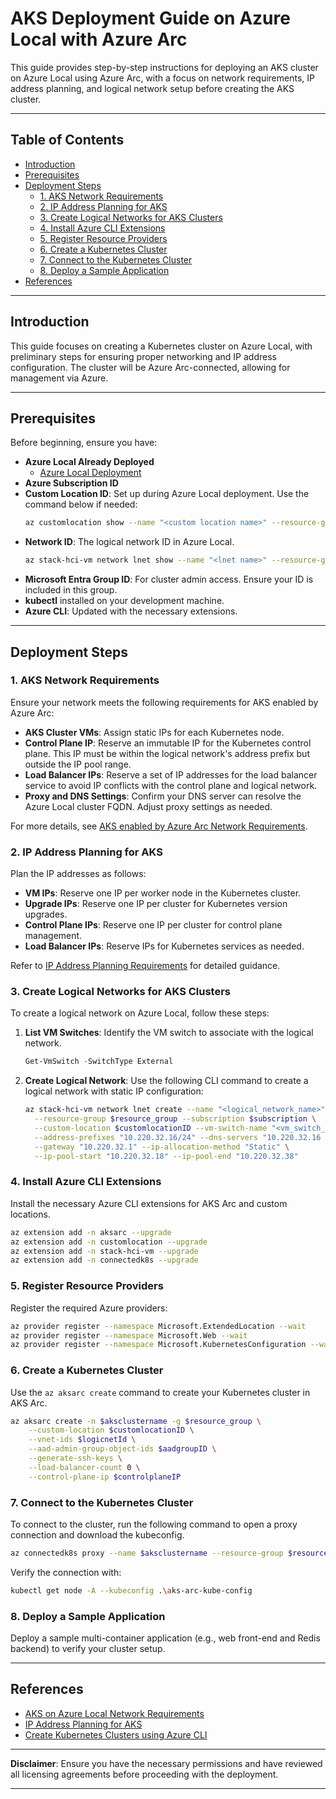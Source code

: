# AKS Deployment Guide on Azure Local with Azure Arc

This guide provides step-by-step instructions for deploying an AKS cluster on Azure Local using Azure Arc, with a focus on network requirements, IP address planning, and logical network setup before creating the AKS cluster.

---

## Table of Contents

- [Introduction](#introduction)
- [Prerequisites](#prerequisites)
- [Deployment Steps](#deployment-steps)
  - [1. AKS Network Requirements](#1-aks-network-requirements)
  - [2. IP Address Planning for AKS](#2-ip-address-planning-for-aks)
  - [3. Create Logical Networks for AKS Clusters](#3-create-logical-networks-for-aks-clusters)
  - [4. Install Azure CLI Extensions](#4-install-azure-cli-extensions)
  - [5. Register Resource Providers](#5-register-resource-providers)
  - [6. Create a Kubernetes Cluster](#6-create-a-kubernetes-cluster)
  - [7. Connect to the Kubernetes Cluster](#7-connect-to-the-kubernetes-cluster)
  - [8. Deploy a Sample Application](#8-deploy-a-sample-application)
- [References](#references)

---

## Introduction

This guide focuses on creating a Kubernetes cluster on Azure Local, with preliminary steps for ensuring proper networking and IP address configuration. The cluster will be Azure Arc-connected, allowing for management via Azure.

---

## Prerequisites

Before beginning, ensure you have:
- **Azure Local Already Deployed**
  - [Azure Local Deployment](hci_deployment_guide.md)
- **Azure Subscription ID**
- **Custom Location ID**: Set up during Azure Local deployment. Use the command below if needed:
  ```bash
  az customlocation show --name "<custom location name>" --resource-group <resource group> --query "id" -o tsv
  ```
- **Network ID**: The logical network ID in Azure Local.
  ```bash
  az stack-hci-vm network lnet show --name "<lnet name>" --resource-group <resource group> --query "id" -o tsv
  ```
- **Microsoft Entra Group ID**: For cluster admin access. Ensure your ID is included in this group.
- **kubectl** installed on your development machine.
- **Azure CLI**: Updated with the necessary extensions.

---

## Deployment Steps

### 1. AKS Network Requirements

Ensure your network meets the following requirements for AKS enabled by Azure Arc:

- **AKS Cluster VMs**: Assign static IPs for each Kubernetes node.
- **Control Plane IP**: Reserve an immutable IP for the Kubernetes control plane. This IP must be within the logical network's address prefix but outside the IP pool range.
- **Load Balancer IPs**: Reserve a set of IP addresses for the load balancer service to avoid IP conflicts with the control plane and logical network.
- **Proxy and DNS Settings**: Confirm your DNS server can resolve the Azure Local cluster FQDN. Adjust proxy settings as needed.
  
For more details, see [AKS enabled by Azure Arc Network Requirements](https://learn.microsoft.com/en-us/azure/aks/hybrid/aks-hci-network-system-requirements).

### 2. IP Address Planning for AKS

Plan the IP addresses as follows:

- **VM IPs**: Reserve one IP per worker node in the Kubernetes cluster.
- **Upgrade IPs**: Reserve one IP per cluster for Kubernetes version upgrades.
- **Control Plane IPs**: Reserve one IP per cluster for control plane management.
- **Load Balancer IPs**: Reserve IPs for Kubernetes services as needed.

Refer to [IP Address Planning Requirements](https://learn.microsoft.com/en-us/azure/aks/hybrid/aks-hci-ip-address-planning) for detailed guidance.

### 3. Create Logical Networks for AKS Clusters

To create a logical network on Azure Local, follow these steps:

1. **List VM Switches**: Identify the VM switch to associate with the logical network.
   ```powershell
   Get-VmSwitch -SwitchType External
   ```
2. **Create Logical Network**: Use the following CLI command to create a logical network with static IP configuration:
   ```bash
   az stack-hci-vm network lnet create --name "<logical_network_name>" \
     --resource-group $resource_group --subscription $subscription \
     --custom-location $customlocationID --vm-switch-name "<vm_switch_name>" \
     --address-prefixes "10.220.32.16/24" --dns-servers "10.220.32.16 10.220.32.17" \
     --gateway "10.220.32.1" --ip-allocation-method "Static" \
     --ip-pool-start "10.220.32.18" --ip-pool-end "10.220.32.38"
   ```

### 4. Install Azure CLI Extensions

Install the necessary Azure CLI extensions for AKS Arc and custom locations.

```bash
az extension add -n aksarc --upgrade
az extension add -n customlocation --upgrade
az extension add -n stack-hci-vm --upgrade
az extension add -n connectedk8s --upgrade
```

### 5. Register Resource Providers

Register the required Azure providers:

```bash
az provider register --namespace Microsoft.ExtendedLocation --wait
az provider register --namespace Microsoft.Web --wait
az provider register --namespace Microsoft.KubernetesConfiguration --wait
```

### 6. Create a Kubernetes Cluster

Use the `az aksarc create` command to create your Kubernetes cluster in AKS Arc.

```bash
az aksarc create -n $aksclustername -g $resource_group \
    --custom-location $customlocationID \
    --vnet-ids $logicnetId \
    --aad-admin-group-object-ids $aadgroupID \
    --generate-ssh-keys \
    --load-balancer-count 0 \
    --control-plane-ip $controlplaneIP
```

### 7. Connect to the Kubernetes Cluster

To connect to the cluster, run the following command to open a proxy connection and download the kubeconfig.

```bash
az connectedk8s proxy --name $aksclustername --resource-group $resource_group --file .\aks-arc-kube-config
```

Verify the connection with:

```bash
kubectl get node -A --kubeconfig .\aks-arc-kube-config
```

### 8. Deploy a Sample Application

Deploy a sample multi-container application (e.g., web front-end and Redis backend) to verify your cluster setup.

---

## References

- [AKS on Azure Local Network Requirements](https://learn.microsoft.com/en-us/azure/aks/hybrid/aks-hci-network-system-requirements)
- [IP Address Planning for AKS](https://learn.microsoft.com/en-us/azure/aks/hybrid/aks-hci-ip-address-planning)
- [Create Kubernetes Clusters using Azure CLI](https://learn.microsoft.com/en-us/azure/aks/hybrid/aks-create-clusters-cli)

---

**Disclaimer**: Ensure you have the necessary permissions and have reviewed all licensing agreements before proceeding with the deployment.

---
